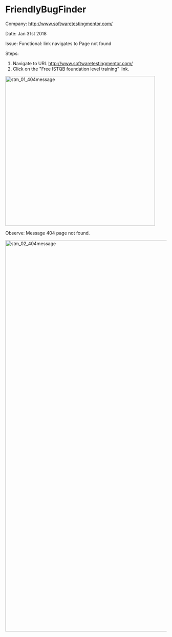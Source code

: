 # FriendlyBugFinder
Company: http://www.softwaretestingmentor.com/

Date: Jan 31st 2018

Issue: Functional: link navigates to Page not found

Steps:
1. Navigate to URL http://www.softwaretestingmentor.com/
2. Click on the "Free ISTQB foundation level training" link.

<img width="467" alt="stm_01_404message" src="https://user-images.githubusercontent.com/10678180/35636561-26020d0e-0677-11e8-83fb-563be0ee6c56.png">

Observe: Message 404 page not found.

<img width="1221" alt="stm_02_404message" src="https://user-images.githubusercontent.com/10678180/35636449-c2fa38e4-0676-11e8-9963-9023c67eb81a.png">




